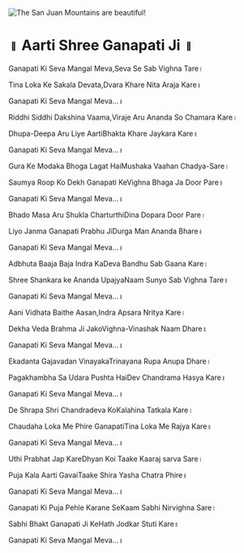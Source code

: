 ![The San Juan Mountains are beautiful!](lib/assets/images/artis/img.png "San Juan Mountains")

# ॥ Aarti Shree Ganapati Ji ॥
Ganapati Ki Seva Mangal Meva,Seva Se Sab Vighna Tare।

Tina Loka Ke Sakala Devata,Dvara Khare Nita Araja Kare॥

Ganapati Ki Seva Mangal Meva...॥

Riddhi Siddhi Dakshina Vaama,Viraje Aru Ananda So Chamara Kare।

Dhupa-Deepa Aru Liye AartiBhakta Khare Jaykara Kare॥

Ganapati Ki Seva Mangal Meva...॥

Gura Ke Modaka Bhoga Lagat HaiMushaka Vaahan Chadya-Sare।

Saumya Roop Ko Dekh Ganapati KeVighna Bhaga Ja Door Pare॥

Ganapati Ki Seva Mangal Meva...॥

Bhado Masa Aru Shukla CharturthiDina Dopara Door Pare।

Liyo Janma Ganapati Prabhu JiDurga Man Ananda Bhare॥

Ganapati Ki Seva Mangal Meva...॥

Adbhuta Baaja Baja Indra KaDeva Bandhu Sab Gaana Kare।

Shree Shankara ke Ananda UpajyaNaam Sunyo Sab Vighna Tare॥

Ganapati Ki Seva Mangal Meva...॥

Aani Vidhata Baithe Aasan,Indra Apsara Nritya Kare।

Dekha Veda Brahma Ji JakoVighna-Vinashak Naam Dhare॥

Ganapati Ki Seva Mangal Meva...॥

Ekadanta Gajavadan VinayakaTrinayana Rupa Anupa Dhare।

Pagakhambha Sa Udara Pushta HaiDev Chandrama Hasya Kare॥

Ganapati Ki Seva Mangal Meva...॥

De Shrapa Shri Chandradeva KoKalahina Tatkala Kare।

Chaudaha Loka Me Phire GanapatiTina Loka Me Rajya Kare॥

Ganapati Ki Seva Mangal Meva...॥

Uthi Prabhat Jap KareDhyan Koi Taake Kaaraj sarva Sare।

Puja Kala Aarti GavaiTaake Shira Yasha Chatra Phire॥

Ganapati Ki Seva Mangal Meva...॥

Ganapati Ki Puja Pehle Karane SeKaam Sabhi Nirvighna Sare।

Sabhi Bhakt Ganapati Ji KeHath Jodkar Stuti Kare॥

Ganapati Ki Seva Mangal Meva...॥